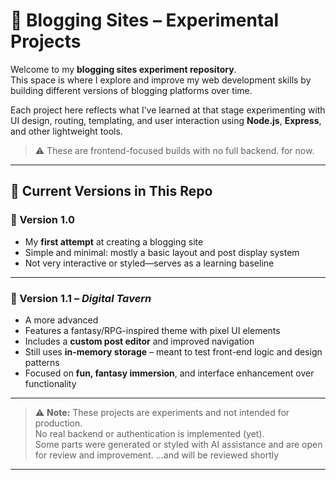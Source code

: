# 📝 Blogging Sites – Experimental Projects

Welcome to my **blogging sites experiment repository**.  
This space is where I explore and improve my web development skills by building different versions of blogging platforms over time.

Each project here reflects what I’ve learned at that stage experimenting with UI design, routing, templating, and user interaction using **Node.js**, **Express**, and other lightweight tools.  
> ⚠️ These are frontend-focused builds with no full backend. for now.

---

## 📌 Current Versions in This Repo

### 🔹 Version 1.0
- My **first attempt** at creating a blogging site  
- Simple and minimal: mostly a basic layout and post display system  
- Not very interactive or styled—serves as a learning baseline  

---

### 🔹 Version 1.1 – *Digital Tavern*
- A more advanced
- Features a fantasy/RPG-inspired theme with pixel UI elements  
- Includes a **custom post editor** and improved navigation  
- Still uses **in-memory storage** – meant to test front-end logic and design patterns  
- Focused on **fun, fantasy immersion**, and interface enhancement over functionality  

---

> ⚠️ **Note:** These projects are experiments and not intended for production.  
> No real backend or authentication is implemented (yet).  
> Some parts were generated or styled with AI assistance and are open for review and improvement. ...and will be reviewed shortly

---
